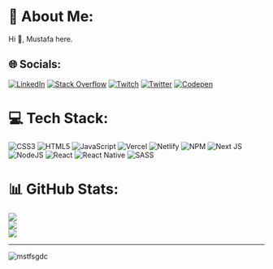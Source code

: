 # 💫 About Me:
Hi 👋, Mustafa here.


## 🌐 Socials:
[![LinkedIn](https://img.shields.io/badge/LinkedIn-%230077B5.svg?logo=linkedin&logoColor=white)](https://linkedin.com/in/mustafasagdic) [![Stack Overflow](https://img.shields.io/badge/-Stackoverflow-FE7A16?logo=stack-overflow&logoColor=white)](https://stackoverflow.com/users/11073124) [![Twitch](https://img.shields.io/badge/Twitch-%239146FF.svg?logo=Twitch&logoColor=white)](https://twitch.tv/copperx) [![Twitter](https://img.shields.io/badge/Twitter-%231DA1F2.svg?logo=Twitter&logoColor=white)](https://twitter.com/sagdic) [![Codepen](https://img.shields.io/badge/Codepen-000000?style=for-the-badge&logo=codepen&logoColor=white)](https://codepen.io/ccopperr) 

# 💻 Tech Stack:
![CSS3](https://img.shields.io/badge/css3-%231572B6.svg?style=flat&logo=css3&logoColor=white) ![HTML5](https://img.shields.io/badge/html5-%23E34F26.svg?style=flat&logo=html5&logoColor=white) ![JavaScript](https://img.shields.io/badge/javascript-%23323330.svg?style=flat&logo=javascript&logoColor=%23F7DF1E) ![Vercel](https://img.shields.io/badge/vercel-%23000000.svg?style=flat&logo=vercel&logoColor=white) ![Netlify](https://img.shields.io/badge/netlify-%23000000.svg?style=flat&logo=netlify&logoColor=#00C7B7) ![NPM](https://img.shields.io/badge/NPM-%23000000.svg?style=flat&logo=npm&logoColor=white) ![Next JS](https://img.shields.io/badge/Next-black?style=flat&logo=next.js&logoColor=white) ![NodeJS](https://img.shields.io/badge/node.js-6DA55F?style=flat&logo=node.js&logoColor=white) ![React](https://img.shields.io/badge/react-%2320232a.svg?style=flat&logo=react&logoColor=%2361DAFB) ![React Native](https://img.shields.io/badge/react_native-%2320232a.svg?style=flat&logo=react&logoColor=%2361DAFB) ![SASS](https://img.shields.io/badge/SASS-hotpink.svg?style=flat&logo=SASS&logoColor=white)
# 📊 GitHub Stats:
![](https://github-readme-stats.vercel.app/api?username=mstfsgdc&theme=radical&hide_border=false&include_all_commits=true&count_private=true)<br/>
![](https://github-readme-streak-stats.herokuapp.com/?user=mstfsgdc&theme=radical&hide_border=false)<br/>
![](https://github-readme-stats.vercel.app/api/top-langs/?username=mstfsgdc&theme=radical&hide_border=false&include_all_commits=true&count_private=true&layout=compact)

---

<p align="left"> <img src="https://komarev.com/ghpvc/?username=mstfsgdc&label=Profile%20views&color=fe428e&style=flat" alt="mstfsgdc" /> </p>

<!-- Proudly created with GPRM ( https://gprm.itsvg.in ) -->
